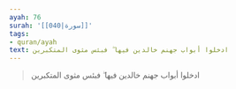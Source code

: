 ```yaml
---
ayah: 76
surah: '[[040|سورة]]'
tags:
- quran/ayah
text: ادخلوا أبواب جهنم خالدين فيها ۖ فبئس مثوى المتكبرين
---
```

> ادخلوا أبواب جهنم خالدين فيها ۖ فبئس مثوى المتكبرين
